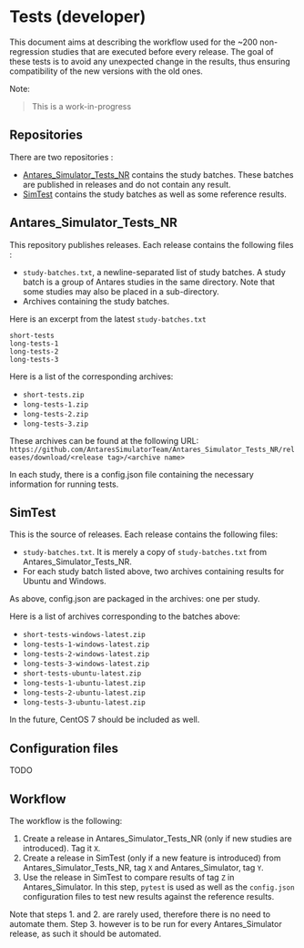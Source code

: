 # Tests (developer)
This document aims at describing the workflow used for the ~200 non-regression studies that are executed before every release. The goal of these tests is to avoid any unexpected change in the results, thus ensuring compatibility of the new versions with the old ones.

Note:
> This is a work-in-progress

## Repositories
There are two repositories :

- [Antares_Simulator_Tests_NR](https://github.com/AntaresSimulatorTeam/Antares_Simulator_Tests_NR) contains the study batches. These batches are published in releases and do not contain any result.
- [SimTest](https://github.com/AntaresSimulatorTeam/SimTest) contains the study batches as well as some reference results.

## Antares_Simulator_Tests_NR
This repository publishes releases. Each release contains the following files :

- `study-batches.txt`, a newline-separated list of study batches. A study batch is a group of Antares studies in the same directory. Note that some studies may also be placed in a sub-directory.
- Archives containing the study batches.

Here is an excerpt from the latest `study-batches.txt` 
```
short-tests
long-tests-1
long-tests-2
long-tests-3
```

Here is a list of the corresponding archives:

- `short-tests.zip`
- `long-tests-1.zip`
- `long-tests-2.zip`
- `long-tests-3.zip`

These archives can be found at the following URL: `https://github.com/AntaresSimulatorTeam/Antares_Simulator_Tests_NR/releases/download/<release tag>/<archive name>`

In each study, there is a config.json file containing the necessary information for running tests.

## SimTest
This is the source of releases. Each release contains the following files:
- `study-batches.txt`. It is merely a copy of `study-batches.txt` from Antares_Simulator_Tests_NR.
- For each study batch listed above, two archives containing results for Ubuntu and Windows.

As above, config.json are packaged in the archives: one per study.

Here is a list of archives corresponding to the batches above:

- `short-tests-windows-latest.zip`
- `long-tests-1-windows-latest.zip`
- `long-tests-2-windows-latest.zip`
- `long-tests-3-windows-latest.zip`
- `short-tests-ubuntu-latest.zip`
- `long-tests-1-ubuntu-latest.zip`
- `long-tests-2-ubuntu-latest.zip`
- `long-tests-3-ubuntu-latest.zip`

In the future, CentOS 7 should be included as well.

## Configuration files
TODO

## Workflow
The workflow is the following:
1. Create a release in Antares_Simulator_Tests_NR (only if new studies are introduced). Tag it `X`.
2. Create a release in SimTest (only if a new feature is introduced) from Antares_Simulator_Tests_NR, tag `X` and Antares_Simulator, tag `Y`.
3. Use the release in SimTest to compare results of tag `Z` in Antares_Simulator. In this step, `pytest` is used as well as the `config.json` configuration files to test new results against the reference results.

Note that steps 1. and 2. are rarely used, therefore there is no need to automate them. Step 3. however is to be run for every Antares_Simulator release, as such it should be automated.
